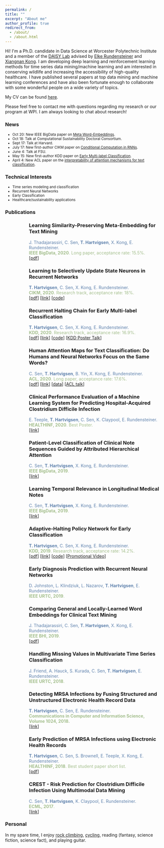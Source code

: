 ```yaml
---
permalink: /
title: ""
excerpt: "About me" 
author_profile: true
redirect_from: 
  - /about/
  - /about.html
---
```



Hi! I'm a Ph.D. candidate in Data Science at Worcester Polytechnic Institute and a member of the [DAISY Lab](http://daisy.wpi.edu) advised by [Elke Rundensteiner](https://www.wpi.edu/people/faculty/rundenst) and [Xiangnan Kong](https://web.cs.wpi.edu/~xkong/).
I am developing deep learning and reinforcement learning methods for time series data mining/machine learning and am interested in conserving wildlife and increasing the accessibility of high-quality healthcare.
I have published several papers at top data mining and machine learning conferences and have also been fortunate enough to collaborate with some wonderful people on a wide variety of topics.

<!--
I am actively seeking post-doc positions starting in 2021.
-->
<!---
Ultimately I aim to advance sustainability in machine learning and apply machine learning to sustainability challenges, motivated by the low power consumption of the human brain and the massive carbon footprint of modern deep learning. Much of my work has also focused on human health and I look forward to continuing to solve impactful problems in this domain!
-->

My CV can be found [here](/files/hartvigsen_cv.pdf).

Please feel free to contact me with questions regarding my research or our program at WPI. I am always looking to chat about research!

### News
<ul style="margin-bottom: 5px;">
<small>
<li> Oct 20: New IEEE BigData paper on <a href="papers/bigdata20.pdf">Meta Word-Embeddings</a>.</li>
<li> Oct 18: Talk at Computational Sustainability Doctoral Consortium.</li>
<li> Sept 17: Talk at Harvard.</li>
<li> July 17: New first-author CIKM paper on <a href="papers/cikm20.pdf">Conditional Computation in RNNs</a>.</li>
<li> June 4: Talk at FSU.</li>
<li> May 15: New first-author KDD paper on <a href="papers/kdd20.pdf">Early Multi-label Classification</a>.</li>
<li> April 4: New ACL paper on the <a href="papers/acl20.pdf">interpretability of attention mechanisms for text classification</a>.</li>
</small>
</ul>

### Technical Interests
<ul style="margin-bottom: 5px;">
<small>
  <li>Time series modeling and classification</li>
  <li>Recurrent Neural Networks</li>
  <li>Early Classification</li>
  <li>Healthcare/sustainability applications</li>
</small>
</ul>

<!--
I am generally interested in sequential representation learning, or building vector representations that capture relevant temporal dynamics in sequential data such as time series or text. So far, I have studied and published on early classification, clinical note classification, attention mechanisms for RNNs, meta word embeddings, interpretable machine learning, and irregularly-sampled time series. Much of my work involves Recurrent Neural Networks and Reinforcement Learning. On my [Publications](https://thartvigsen.github.io/publications/) page I describe some of my representative research in more detail. I am also interested in applications to problems of human health and sustainability (particularly conservation biology).
-->


### Publications

<!--
<ul style="list-style: none; background-color: #f8f9f9; border-radius: 8px; margin: 20px 0;">
<small>
<li><b>T. Hartvigsen</b>, C. Sen, X. Kong, E. Rundensteiner. Recurrent Halting Chain for Early Multi-label Classification. In Proc. of <b>KDD, 2020</b>. Research track, acceptance rate: 16.9%. [<a href="papers/kdd20.pdf">pdf</a>] [<a href="https://github.com/Thartvigsen/RecurrentHaltingChain">code</a>]</li>
<li>C. Sen, <b>T. Hartvigsen</b>, B. Yin, X. Kong, E. Rundensteiner. Human Attention Maps for Text Classification:  Do Humans and Neural Networks Focus on the Same Words? In Proc. of <b>ACL, 2020</b>. [<a href="papers/acl20.pdf">pdf</a>] [<a href="https://www.aclweb.org/anthology/2020.acl-main.419/">ACL link</a>] [<a href="http://davis.wpi.edu/dsrg/PROJECTS/YELPHAT/index.html">data</a>].</li>
<li>E. Teeple, <b>T. Hartvigsen</b>, C. Sen, K. Claypool, E. Rundensteiner. Clinical Performance Evaluation of a Machine Learning System for Predicting Hospital-Acquired Clostridium Difficile Infection. In Proc. of <b>HEALTHINF, 2020</b>. [<a href="https://www.scitepress.org/PublicationsDetail.aspx?ID=23u2EM1O4ro%3d&t=1">Paper Link</a>]</li>
<li>C. Sen, <b>T. Hartvigsen</b>, X. Kong, E. Rundensteiner. Patient-Level Classification of Clinical Note Sequences Guided by Attributed Hierarchical Attention. In Proc. of <b>IEEE BigData, 2019</b>. [<a href="https://ieeexplore.ieee.org/abstract/document/9006403">IEEE Link</a>]</li>
<li>C. Sen, <b>T. Hartvigsen</b>, X. Kong, E. Rundensteiner. Learning Temporal Relevance in Longitudinal Medical Notes. In Proc. of <b>IEEE BigData, 2019</b>. [<a href="https://ieeexplore.ieee.org/abstract/document/9006400">IEEE Link</a>]</li>
<li><b>T. Hartvigsen</b>, C. Sen, X. Kong, E. Rundensteiner. Adaptive-Halting Policy Network for Early Classification. In Proc. of <b>KDD, 2019</b>. Research track, acceptance rate: 14.2%. [<a href="https://dl.acm.org/doi/10.1145/3292500.3330974?cid=99659453882">ACM Paper Link</a>] [<a href="papers/kdd19.pdf">pdf</a>] [<a href="https://github.com/Thartvigsen/EARLIEST">code</a>] [<a href="https://www.youtube.com/watch?v=cgApUFeZDzY&list=PLhzEeQSx1uAFVhR8m631pY5TNiP1hkZCn&index=124&t=0s">Promotional Video</a>]</li>
<li>D. Johnston, L. Klindziuk, L. Nazarov, <b>T. Hartvigsen</b>, E. Rundensteiner. Early Diagnosis Prediction with Recurrent Neural Networks. In Proc. of <b>IEEE URTC, 2019</b>.</li>
<li>J. Thadajarassiri, C. Sen, <b>T. Hartvigsen</b>, X. Kong, E. Rundensteiner. Comparing General and Locally-Learned Word Embeddings for Clinical Text Mining. In Proc. of <b>IEEE BHI, 2019</b>. [<a href="papers/bhi19.pdf">pdf</a>]</li>
<li>J. Friend, A. Hauck, S. Kurada, C. Sen, <b>T. Hartvigsen</b>, E. Rundensteiner. Handling Missing Values in Multivariate Time Series Classification. In Proc. of <b>IEEE URTC, 2018</b>.</li>
<li><b>T. Hartvigsen</b>, C. Sen, E. Rundensteiner. Detecting MRSA Infections by Fusing Structured and Unstructured Electronic Health Record Data. <b>Communications in Computer and Information Science, Volume 1024, 2018</b>. [<a href="https://link.springer.com/chapter/10.1007/978-3-030-29196-9_21">pdf</a>]</li>
<li><b>T. Hartvigsen</b>, C. Sen, S. Brownell, E. Teeple, X. Kong, E. Rundensteiner. Early Prediction of MRSA Infections using Electronic Health Records. In Proc. of <b>HEALTHINF, 2018</b>. Shortlisted for Best Student Paper. [<a href="http://www.scitepress.org/Papers/2018/65996/65996.pdf">pdf</a>]</li>
<li>C. Sen, <b>T. Hartvigsen</b>, K. Claypool, E. Rundensteiner. CREST - Risk Prediction for Clostridium Difficile Infection Using Multimodal Data Mining. In Proc. of <b>ECML, 2017</b>. [<a href="http://ecmlpkdd2017.ijs.si/papers/paperID487.pdf">pdf</a>]</li>
</small>
</ul>background-color: #f8f9f9;
<ul style="list-style: none; border-radius: 8px; margin: 20px 0;">
-->

<ul style="border-radius: 8px; margin: 10px 0;">
 <li style="margin: 0; padding: 0px 0 0px 54px; list-style: none; background-image: url('images/paper_icon.png'); background-repeat: no-repeat; background-position: left top; background-size: 20px;">
  <h3 itemprop="name">Learning Similarity-Preserving Meta-Embedding for Text Mining</h3>
  <div style="color:#5e81ac">
  J. Thadajarassiri, C. Sen, <strong>T. Hartvigsen</strong>, X. Kong, E. Rundensteiner.
  </div>

  <div style="color:#a3be8c">
  <strong>IEEE BigData, 2020</strong>. Long paper, acceptance rate: 15.5%.
  </div>

  <div>
  [<a href="papers/bigdata20.pdf">pdf</a>]
  </div>
 </li>

 <li style="margin: 0; padding: 0px 0 0px 54px; list-style: none; background-image: url('images/paper_icon.png'); background-repeat: no-repeat; background-position: left top; background-size: 20px;">
  <h3 itemprop="name">Learning to Selectively Update State Neurons in Recurrent Networks</h3>
  <div style="color:#5e81ac">
  <strong>T. Hartvigsen</strong>, C. Sen, X. Kong, E. Rundensteiner.
  </div>

  <div style="color:#a3be8c">
  <strong>CIKM, 2020</strong>. Research track, acceptance rate: 18%.
  </div>
  
  <div>
  [<a href="papers/cikm20.pdf">pdf</a>]
  [<a href="https://dl.acm.org/doi/10.1145/3340531.3412018">link</a>]
  [<a href="https://github.com/thartvigsen/sarnn">code</a>]
  </div>
 </li>

 <li style="margin: 0; padding: 0px 0 0px 54px; list-style: none; background-image: url('images/paper_icon.png'); background-repeat: no-repeat; background-position: left top; background-size: 20px;">
  <h3 itemprop="name">Recurrent Halting Chain for Early Multi-label Classification</h3>
  <div style="color:#5e81ac">
  <strong>T. Hartvigsen</strong>, C. Sen, X. Kong, E. Rundensteiner.
  </div>

  <div style="color:#a3be8c">
  <strong>KDD, 2020</strong>. Research track, acceptance rate: 16.9%.
  </div>

  <div>
  [<a href="papers/kdd20.pdf">pdf</a>]
  [<a href="https://dl.acm.org/doi/10.1145/3394486.3403191?cid=99659453882">link</a>]
  <!--
  https://dl.acm.org/doi/10.1145/3394486.3403191[<a href="https://dl.acm.org/doi/10.1145/3394486.3403191">link</a>]
  -->
  [<a href="https://github.com/Thartvigsen/RecurrentHaltingChain">code</a>]
  [<a href="https://www.youtube.com/watch?v=g8YWCCnkkiI&feature=youtu.be">KDD Poster Talk</a>]
  </div>
 </li>

 <li style="margin: 0; padding: 0px 0 0px 54px; list-style: none; background-image: url('images/paper_icon.png'); background-repeat: no-repeat; background-position: left top; background-size: 20px;">
  <h3 itemprop="name">Human Attention Maps for Text Classification:  Do Humans and Neural Networks Focus on the Same Words?</h3>
  <div style="color:#5e81ac">
  C. Sen, <strong>T. Hartvigsen</strong>, B. Yin, X. Kong, E. Rundensteiner.
  </div>

  <div style="color:#a3be8c">
  <strong>ACL, 2020</strong>. Long paper, acceptance rate: 17.6%.
  </div>

  <div>
  [<a href="papers/acl20.pdf">pdf</a>]
  [<a href="https://www.aclweb.org/anthology/2020.acl-main.419/">link</a>]
  [<a href="http://davis.wpi.edu/dsrg/PROJECTS/YELPHAT/index.html">data</a>]
  [<a href="http://slideslive.com/38929024">ACL talk</a>]
  </div>
 </li>

 <li style="margin: 0; padding: 0px 0 0px 54px; list-style: none; background-image: url('images/paper_icon.png'); background-repeat: no-repeat; background-position: left top; background-size: 20px;">
  <h3 itemprop="name">Clinical Performance Evaluation of a Machine Learning System for Predicting Hospital-Acquired Clostridium Difficile Infection</h3>
  <div style="color:#5e81ac">
  E. Teeple, <strong>T. Hartvigsen</strong>, C. Sen, K. Claypool, E. Rundensteiner.
  </div>

  <div style="color:#a3be8c">
  <strong>HEALTHINF, 2020</strong>. Best Poster.
  </div>

  <div>
  [<a href="https://www.scitepress.org/PublicationsDetail.aspx?ID=23u2EM1O4ro%3d&t=1">link</a>]
  </div>
 </li>
 
 <li style="margin: 0; padding: 0px 0 0px 54px; list-style: none; background-image: url('images/paper_icon.png'); background-repeat: no-repeat; background-position: left top; background-size: 20px;">
  <h3 itemprop="name">Patient-Level Classification of Clinical Note Sequences Guided by Attributed Hierarchical Attention</h3>
  <div style="color:#5e81ac">
  C. Sen, <strong>T. Hartvigsen</strong>, X. Kong, E. Rundensteiner. 
  </div>

  <div style="color:#a3be8c">
  <strong>IEEE BigData, 2019</strong>.
  </div>

  <div>
  [<a href="https://ieeexplore.ieee.org/abstract/document/9006403">link</a>]
  </div>
 </li>
 
 <li style="margin: 0; padding: 0px 0 0px 54px; list-style: none; background-image: url('images/paper_icon.png'); background-repeat: no-repeat; background-position: left top; background-size: 20px;">
  <h3 itemprop="name">Learning Temporal Relevance in Longitudinal Medical Notes</h3>
  <div style="color:#5e81ac">
  C. Sen, <strong>T. Hartvigsen</strong>, X. Kong, E. Rundensteiner. 
  </div>

  <div style="color:#a3be8c">
  <strong>IEEE BigData, 2019</strong>.
  </div>

  <div>
  [<a href="https://ieeexplore.ieee.org/abstract/document/9006400">link</a>]
  </div>
 </li>
 
 <li style="margin: 0; padding: 0px 0 0px 54px; list-style: none; background-image: url('images/paper_icon.png'); background-repeat: no-repeat; background-position: left top; background-size: 20px;">
  <h3 itemprop="name">Adaptive-Halting Policy Network for Early Classification</h3>
  <div style="color:#5e81ac">
  <strong>T. Hartvigsen</strong>, C. Sen, X. Kong, E. Rundensteiner. 
  </div>

  <div style="color:#a3be8c">
  <strong>KDD, 2019</strong>. Research track, acceptance rate: 14.2%.
  </div>

  <div>
  [<a href="papers/kdd19.pdf">pdf</a>]
  [<a href="https://dl.acm.org/doi/10.1145/3292500.3330974?cid=99659453882">link</a>]
  [<a href="https://github.com/Thartvigsen/EARLIEST">code</a>]
  [<a href="https://www.youtube.com/watch?v=cgApUFeZDzY&list=PLhzEeQSx1uAFVhR8m631pY5TNiP1hkZCn&index=124&t=0s">Promotional Video</a>]
  </div>
 </li>
 
 <li style="margin: 0; padding: 0px 0 0px 54px; list-style: none; background-image: url('images/paper_icon.png'); background-repeat: no-repeat; background-position: left top; background-size: 20px;">
  <h3 itemprop="name">Early Diagnosis Prediction with Recurrent Neural Networks</h3>
  <div style="color:#5e81ac">
  D. Johnston, L. Klindziuk, L. Nazarov, <b>T. Hartvigsen</b>, E. Rundensteiner.
  </div>

  <div style="color:#a3be8c">
  <strong>IEEE URTC, 2019</strong>.
  </div>
 </li>
 
 <li style="margin: 0; padding: 0px 0 0px 54px; list-style: none; background-image: url('images/paper_icon.png'); background-repeat: no-repeat; background-position: left top; background-size: 20px;">
  <h3 itemprop="name">Comparing General and Locally-Learned Word Embeddings for Clinical Text Mining</h3>
  <div style="color:#5e81ac">
  J. Thadajarassiri, C. Sen, <b>T. Hartvigsen</b>, X. Kong, E. Rundensteiner.
  </div>

  <div style="color:#a3be8c">
  <strong>IEEE BHI, 2019</strong>.
  </div>

  <div>
  [<a href="papers/bhi19.pdf">pdf</a>]
  </div>
 </li>
 
 <li style="margin: 0; padding: 0px 0 0px 54px; list-style: none; background-image: url('images/paper_icon.png'); background-repeat: no-repeat; background-position: left top; background-size: 20px;">
  <h3 itemprop="name">Handling Missing Values in Multivariate Time Series Classification</h3>
  <div style="color:#5e81ac">
  J. Friend, A. Hauck, S. Kurada, C. Sen, <b>T. Hartvigsen</b>, E. Rundensteiner.
  </div>

  <div style="color:#a3be8c">
  <strong>IEEE URTC, 2018</strong>.
  </div>
 </li>
 
 <li style="margin: 0; padding: 0px 0 0px 54px; list-style: none; background-image: url('images/paper_icon.png'); background-repeat: no-repeat; background-position: left top; background-size: 20px;">
  <h3 itemprop="name">Detecting MRSA Infections by Fusing Structured and Unstructured Electronic Health Record Data</h3>
  <div style="color:#5e81ac">
  <b>T. Hartvigsen</b>, C. Sen, E. Rundensteiner.
  </div>

  <div style="color:#a3be8c">
  <strong>Communications in Computer and Information Science, Volume 1024, 2018.</strong>
  </div>

  <div>
  [<a href="https://link.springer.com/chapter/10.1007/978-3-030-29196-9_21">link</a>]
  </div>
 </li>
 
 <li style="margin: 0; padding: 0px 0 0px 54px; list-style: none; background-image: url('images/paper_icon.png'); background-repeat: no-repeat; background-position: left top; background-size: 20px;">
  <h3 itemprop="name">Early Prediction of MRSA Infections using Electronic Health Records</h3>
  <div style="color:#5e81ac">
  <b>T. Hartvigsen</b>, C. Sen, S. Brownell, E. Teeple, X. Kong, E. Rundensteiner.
  </div>

  <div style="color:#a3be8c">
  <strong>HEALTHINF, 2018</strong>. Best student paper short list.
  </div>

  <div>
  [<a href="http://www.scitepress.org/Papers/2018/65996/65996.pdf">pdf</a>]
  </div>
 </li>

 <li style="margin: 0; padding: 0px 0 0px 54px; list-style: none; background-image: url('images/paper_icon.png'); background-repeat: no-repeat; background-position: left top; background-size: 20px;">
  <h3 itemprop="name">CREST - Risk Prediction for Clostridium Difficile Infection Using Multimodal Data Mining</h3>
  <div style="color:#5e81ac">
  C. Sen, <b>T. Hartvigsen</b>, K. Claypool, E. Rundensteiner.
  </div>

  <div style="color:#a3be8c">
  <strong>ECML, 2017</strong>.
  </div>

  <div>
  [<a href="http://ecmlpkdd2017.ijs.si/papers/paperID487.pdf">link</a>]
  </div>
 </li>
</ul>

### Personal

In my spare time, I enjoy [rock climbing](/images/climbing2.jpg), [cycling](/images/bike.jpg), reading (fantasy, science fiction, science fact), and playing guitar.
